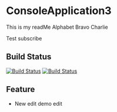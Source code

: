 # ConsoleApplication3
This is my readMe
Alphabet
Bravo
Charlie

Test subscribe

## Build Status
[![Build Status](https://search.visualstudio.com/Demo%20GitHub%20Integration/_apis/build/status/Demo%20GitHub%20Integration-.NET%20Desktop-CI)](https://search.visualstudio.com/Demo%20GitHub%20Integration/_build/latest?definitionId=23)
[![Build Status](https://travis-ci.org/mmitrik/ConsoleApplication2.svg?branch=master)](https://travis-ci.org/mmitrik/ConsoleApplication2)


## Feature
* New
edit
demo edit
